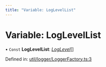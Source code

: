 ```yaml
---
title: "Variable: LogLevelList"
---
```


# Variable: LogLevelList

• `Const` **LogLevelList**: [*LogLevel*](../types/loglevel.md)[]

Defined in: [util/logger/LoggerFactory.ts:3](https://github.com/44x1carbon/gigantes/blob/89b5bd4/src/util/logger/LoggerFactory.ts#L3)
